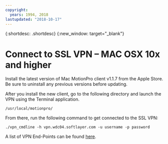 ```yaml
---
copyright:
  years: 1994, 2018
lastupdated: "2018-10-17"
---
```


{:shortdesc: .shortdesc}
{:new_window: target="_blank"}

# Connect to SSL VPN – MAC OSX 10x and higher

Install the latest version of Mac MotionPro client v1.1.7 from the Apple Store. Be sure to uninstall any previous versions before updating.

After you install the new client, go to the following directory and launch the VPN using the Terminal application. 

`/usr/local/motionpro/`

From there, run the following command to get connected to the SSL VPN:

`./vpn_cmdline -h vpn.wdc04.softlayer.com -u username -p password`

A list of VPN End-Points can be found [here](https://www.softlayer.com/vpn-access).
